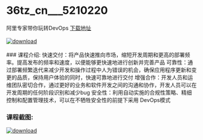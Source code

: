 # 36tz_cn___5210220
阿里专家带你玩转DevOps
[下载地址](http://www.36tz.cn/article/5210220 "下载地址")
<br/></br>[![download](http://36tz.cn/muke_img/2020_02_1-42-300x183.png "下载地址")](http://www.36tz.cn/article/5210220 "下载地址")
<br/></br>### 课程介绍:
快速交付：将产品快速推向市场，缩短开发周期和更高的部署频率。提高发布的频率和速度，以便能够更快速地进行创新并完善产品
可靠性：通过部署频繁迭代来减少开发和操作过程中人为错误的机会，确保应用程序更新和变更的品质，保持用户体验的同时，快速可靠地进行交付
增强合作：开发人员和运维团队密切合作，通过更好的业务和软件开发之间的沟通和协作，开发人员可以在开发周期的任何阶段识别和减少bug
安全性：利用自动实施的合规性策略、精细控制和配置管理技术，可以在不牺牲安全性的前提下采用 DevOps模式

### 课程截图:
[![download](http://36tz.cn/muke_img/2020_02_11-40.png "下载地址")](http://www.36tz.cn/article/5210220 "下载地址")

